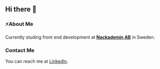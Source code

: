 ## Hi there 👋

### ⚡About Me 
Currently studing front end development at [**Nackademin AB**](https://nackademin.se/utbildningar/frontend-utvecklare/) in Sweden.

### Contact Me
You can reach me at [LinkedIn](https://www.linkedin.com/in/william-lundqvist-2b6253253/).

<!--
**lundqvistwilliam/lundqvistwilliam** is a ✨ _special_ ✨ repository because its `README.md` (this file) appears on your GitHub profile.

Here are some ideas to get you started:

- 🔭 I’m currently working on ...
- 🌱 I’m currently learning ...
- 👯 I’m looking to collaborate on ...
- 🤔 I’m looking for help with ...
- 💬 Ask me about ...
- 📫 How to reach me: ...
- 😄 Pronouns: ...
- ⚡ Fun fact: ...
-->
